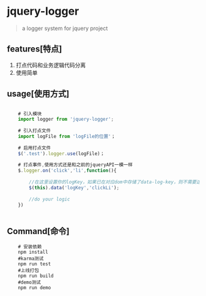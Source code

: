# jquery-logger

> a logger system for jquery project

## features[特点]
1. 打点代码和业务逻辑代码分离
2. 使用简单

## usage[使用方式]
```javascript

    # 引入模块
    import logger from 'jquery-logger';
    
    # 引入打点文件
    import logFile from 'logFile的位置'；
    
    # 启用打点文件
    $('.test').logger.use(logFile)；
    
    # 打点事件,使用方式还是和之前的jqueryAPI一模一样
    $.logger.on('click','li',function(){
   
        //在这里设置你的logKey，如果已在对应dom中存储了data-log-key，则不需要这一步
        $(this).data('logKey','clickLi');
        
        //do your logic
    })
  
```

## Command[命令]

```
    # 安装依赖
    npm install 
	#karma测试	
	npm run test	
	#上线打包	
	npm run build	
	#demo测试	
	npm run demo	
```



